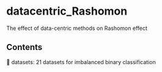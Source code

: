# datacentric_Rashomon
The effect of data-centric methods on Rashomon effect 

## Contents

:file_folder: datasets: 21 datasets for imbalanced binary classification 
